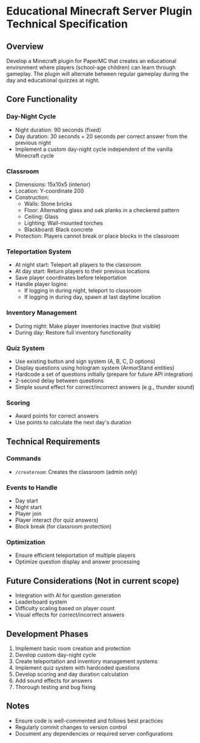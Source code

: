 # Educational Minecraft Server Plugin Technical Specification

## Overview
Develop a Minecraft plugin for PaperMC that creates an educational environment where players (school-age children) can learn through gameplay. The plugin will alternate between regular gameplay during the day and educational quizzes at night.

## Core Functionality

### Day-Night Cycle
- Night duration: 90 seconds (fixed)
- Day duration: 30 seconds + 20 seconds per correct answer from the previous night
- Implement a custom day-night cycle independent of the vanilla Minecraft cycle

### Classroom
- Dimensions: 15x10x5 (interior)
- Location: Y-coordinate 200
- Construction:
    - Walls: Stone bricks
    - Floor: Alternating glass and oak planks in a checkered pattern
    - Ceiling: Glass
    - Lighting: Wall-mounted torches
    - Blackboard: Black concrete
- Protection: Players cannot break or place blocks in the classroom

### Teleportation System
- At night start: Teleport all players to the classroom
- At day start: Return players to their previous locations
- Save player coordinates before teleportation
- Handle player logins:
    - If logging in during night, teleport to classroom
    - If logging in during day, spawn at last daytime location

### Inventory Management
- During night: Make player inventories inactive (but visible)
- During day: Restore full inventory functionality

### Quiz System
- Use existing button and sign system (A, B, C, D options)
- Display questions using hologram system (ArmorStand entities)
- Hardcode a set of questions initially (prepare for future API integration)
- 2-second delay between questions
- Simple sound effect for correct/incorrect answers (e.g., thunder sound)

### Scoring
- Award points for correct answers
- Use points to calculate the next day's duration

## Technical Requirements

### Commands
- `/createroom`: Creates the classroom (admin only)

### Events to Handle
- Day start
- Night start
- Player join
- Player interact (for quiz answers)
- Block break (for classroom protection)

### Optimization
- Ensure efficient teleportation of multiple players
- Optimize question display and answer processing

## Future Considerations (Not in current scope)
- Integration with AI for question generation
- Leaderboard system
- Difficulty scaling based on player count
- Visual effects for correct/incorrect answers

## Development Phases
1. Implement basic room creation and protection
2. Develop custom day-night cycle
3. Create teleportation and inventory management systems
4. Implement quiz system with hardcoded questions
5. Develop scoring and day duration calculation
6. Add sound effects for answers
7. Thorough testing and bug fixing

## Notes
- Ensure code is well-commented and follows best practices
- Regularly commit changes to version control
- Document any dependencies or required server configurations